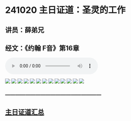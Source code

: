 # 241020 主日证道：圣灵的工作
## 讲员：薛弟兄
## 经文：《约翰 F音》第16章

<audio controls src="./241020.mp3"></audio>


![](./01.JPG)
![](./02.JPG)
![](./03.JPG)
![](./04.JPG)
![](./05.JPG)
![](./06.JPG)
![](./07.JPG)
![](./08.JPG)
![](./09.JPG)
![](./10.JPG)
![](./11.JPG)
![](./12.JPG)
![](./13.JPG)



### ———————————————————

## [主日证道汇总](https://nccchurch.github.io/Sermons/)


